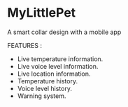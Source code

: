 # MyLittlePet

A smart collar design with a mobile app

FEATURES :
- Live temperature information.
- Live voice level information. 
- Live location information.
- Temperature history.
- Voice level history.
- Warning system.

